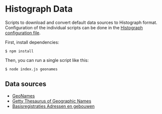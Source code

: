 # Histograph Data

Scripts to download and convert default data sources to Histograph format. Configuration of the individual scripts can be done in the [Histograph configuration file](https://github.com/histograph/config).

First, install dependencies:

    $ npm install

Then, you can run a single script like this:

    $ node index.js geonames

## Data sources

- [GeoNames](http://www.geonames.org/)
- [Getty Thesaurus of Geographic Names](http://www.getty.edu/research/tools/vocabularies/tgn/)
- [Basisregistraties Adressen en gebouwen](http://www.basisregistratiesienm.nl/basisregistraties/adressen-en-gebouwen)
